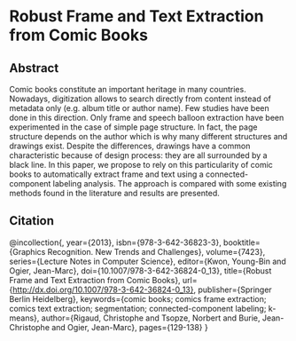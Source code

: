 Robust Frame and Text Extraction from Comic Books
===============================================

Abstract
------------------------------------------------
Comic books constitute an important heritage in many countries. Nowadays, digitization allows to search directly from content instead of metadata only (e.g. album title or author name). Few studies have been done in this direction. Only frame and speech balloon extraction have been experimented in the case of simple page structure. In fact, the page structure depends on the author which is why many different structures and drawings exist. Despite the differences, drawings have a common characteristic because of design process: they are all surrounded by a black line. In this paper, we propose to rely on this particularity of comic books to automatically extract frame and text using a connected-component labeling analysis. The approach is compared with some existing methods found in the literature and results are presented.

Citation
-------------------------------------------------
@incollection{,
year={2013},
isbn={978-3-642-36823-3},
booktitle={Graphics Recognition. New Trends and Challenges},
volume={7423},
series={Lecture Notes in Computer Science},
editor={Kwon, Young-Bin and Ogier, Jean-Marc},
doi={10.1007/978-3-642-36824-0_13},
title={Robust Frame and Text Extraction from Comic Books},
url={http://dx.doi.org/10.1007/978-3-642-36824-0_13},
publisher={Springer Berlin Heidelberg},
keywords={comic books; comics frame extraction; comics text extraction; segmentation; connected-component labeling; k-means},
author={Rigaud, Christophe and Tsopze, Norbert and Burie, Jean-Christophe and Ogier, Jean-Marc},
pages={129-138}
}


